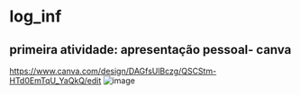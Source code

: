 # log_inf

## primeira atividade: apresentação pessoal- canva
https://www.canva.com/design/DAGfsUlBczg/QSCStm-HTd0EmTqU_YaQkQ/edit
![image](https://github.com/user-attachments/assets/ad710f88-e1c4-461c-bac7-75aca2cdc7c0)
